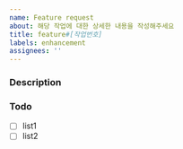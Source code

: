 ```yaml
---
name: Feature request
about: 해당 작업에 대한 상세한 내용을 작성해주세요
title: feature#[작업번호]
labels: enhancement
assignees: ''
---
```


### Description
<!---- 해당작업을 하기 위해 고민한 생각들을 작성해주세요(10줄 미만) -->

### Todo
- [ ] list1
- [ ] list2
